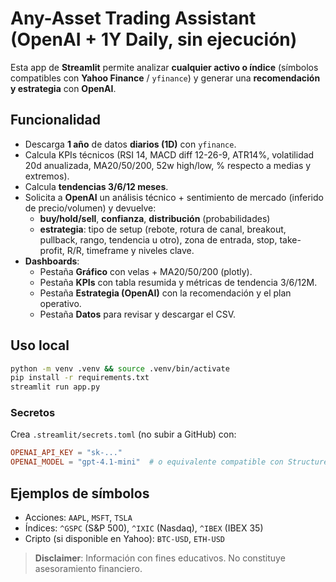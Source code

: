 # Any-Asset Trading Assistant (OpenAI + 1Y Daily, sin ejecución)

Esta app de **Streamlit** permite analizar **cualquier activo o índice** (símbolos compatibles con **Yahoo Finance** / `yfinance`) y generar una **recomendación y estrategia** con **OpenAI**.

## Funcionalidad
- Descarga **1 año** de datos **diarios (1D)** con `yfinance`.
- Calcula KPIs técnicos (RSI 14, MACD diff 12-26-9, ATR14%, volatilidad 20d anualizada, MA20/50/200, 52w high/low, % respecto a medias y extremos).
- Calcula **tendencias 3/6/12 meses**.
- Solicita a **OpenAI** un análisis técnico + sentimiento de mercado (inferido de precio/volumen) y devuelve:
  - **buy/hold/sell**, **confianza**, **distribución** (probabilidades)
  - **estrategia**: tipo de setup (rebote, rotura de canal, breakout, pullback, rango, tendencia u otro), zona de entrada, stop, take-profit, R/R, timeframe y niveles clave.
- **Dashboards**:
  - Pestaña **Gráfico** con velas + MA20/50/200 (plotly).
  - Pestaña **KPIs** con tabla resumida y métricas de tendencia 3/6/12M.
  - Pestaña **Estrategia (OpenAI)** con la recomendación y el plan operativo.
  - Pestaña **Datos** para revisar y descargar el CSV.

## Uso local

```bash
python -m venv .venv && source .venv/bin/activate
pip install -r requirements.txt
streamlit run app.py
```

### Secretos
Crea `.streamlit/secrets.toml` (no subir a GitHub) con:
```toml
OPENAI_API_KEY = "sk-..."
OPENAI_MODEL = "gpt-4.1-mini"  # o equivalente compatible con Structured Outputs
```

## Ejemplos de símbolos
- Acciones: `AAPL`, `MSFT`, `TSLA`
- Índices: `^GSPC` (S&P 500), `^IXIC` (Nasdaq), `^IBEX` (IBEX 35)
- Cripto (si disponible en Yahoo): `BTC-USD`, `ETH-USD`

> **Disclaimer**: Información con fines educativos. No constituye asesoramiento financiero.
